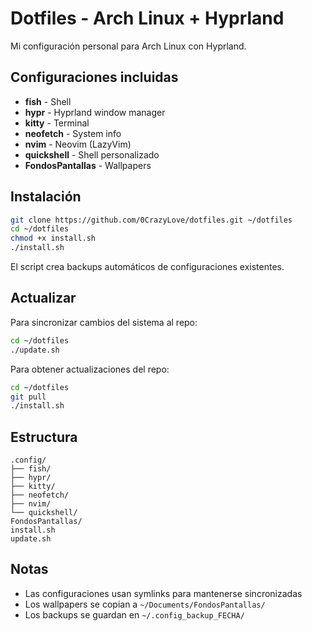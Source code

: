 # Dotfiles - Arch Linux + Hyprland

Mi configuración personal para Arch Linux con Hyprland.

## Configuraciones incluidas

- **fish** - Shell
- **hypr** - Hyprland window manager  
- **kitty** - Terminal
- **neofetch** - System info
- **nvim** - Neovim (LazyVim)
- **quickshell** - Shell personalizado
- **FondosPantallas** - Wallpapers

## Instalación

```bash
git clone https://github.com/0CrazyLove/dotfiles.git ~/dotfiles
cd ~/dotfiles
chmod +x install.sh
./install.sh
```

El script crea backups automáticos de configuraciones existentes.

## Actualizar

Para sincronizar cambios del sistema al repo:

```bash
cd ~/dotfiles
./update.sh
```

Para obtener actualizaciones del repo:

```bash
cd ~/dotfiles
git pull
./install.sh
```

## Estructura

```
.config/
├── fish/
├── hypr/
├── kitty/
├── neofetch/
├── nvim/
└── quickshell/
FondosPantallas/
install.sh
update.sh
```

## Notas

- Las configuraciones usan symlinks para mantenerse sincronizadas
- Los wallpapers se copian a `~/Documents/FondosPantallas/`
- Los backups se guardan en `~/.config_backup_FECHA/`
